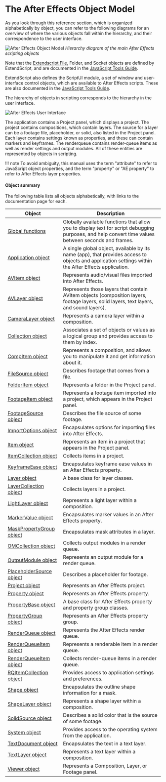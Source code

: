 # The After Effects Object Model

As you look through this reference section, which is organized alphabetically by object, you can refer to the following diagrams for an overview of where the various objects fall within the hierarchy, and their correspondence to the user interface.

![After Effects Object Model](../_static/objectmodel.png "After Effects Object Model")
*Hierarchy diagram of the main After Effects scripting objects*

Note that the [Extendscript File](https://extendscript.docsforadobe.dev/file-system-access/file-object.html), Folder, and Socket objects are defined by ExtendScript, and are documented in the [JavaScript Tools Guide](https://extendscript.docsforadobe.dev/).

ExtendScript also defines the ScriptUI module, a set of window and user-interface control objects, which are available to After Effects scripts. These are also documented in the [JavaScript Tools Guide](https://extendscript.docsforadobe.dev/).

The hierarchy of objects in scripting corresponds to the hierarchy in the user interface.

![After Effects User Interface](../_static/application.png "After Effects User Interface")

The application contains a Project panel, which displays a project. The project contains compositions, which contain layers. The source for a layer can be a footage file, placeholder, or solid, also listed in the Project panel. Each layer contains settings known as properties, and these can contain markers and keyframes. The renderqueue contains render-queue items as well as render settings and output modules. All of these entities are represented by objects in scripting.

!!! note
    To avoid ambiguity, this manual uses the term "attribute" to refer to JavaScript object properties, and the term "property" or "AE property" to refer to After Effects layer properties.

#### Object summary

The following table lists all objects alphabetically, with links to the documentation page for each.

|                            Object                             |                                                                     Description                                                                     |
| ------------------------------------------------------------- | --------------------------------------------------------------------------------------------------------------------------------------------------- |
| [Global functions](../general/globals.md)                     | Globally available functions that allow you to display text for script debugging purposes, and help convert time values between seconds and frames. |
| [Application object](../general/application.md)               | A single global object, available by its name (app), that provides access to objects and application settings within the After Effects application. |
| [AVItem object](../item/avitem.md)                            | Represents audio/visual files imported into After Effects.                                                                                          |
| [AVLayer object](../layer/avlayer.md)                         | Represents those layers that contain AVItem objects (composition layers, footage layers, solid layers, text layers, and sound layers).              |
| [CameraLayer object](../layer/cameralayer.md)                 | Represents a camera layer within a composition.                                                                                                     |
| [Collection object](../other/collection.md)                   | Associates a set of objects or values as a logical group and provides access to them by index.                                                      |
| [CompItem object](../item/compitem.md)                        | Represents a composition, and allows you to manipulate it and get information about it.                                                             |
| [FileSource object](../sources/filesource.md)                 | Describes footage that comes from a file.                                                                                                           |
| [FolderItem object](../item/folderitem.md)                    | Represents a folder in the Project panel.                                                                                                           |
| [FootageItem object](../item/footageitem.md)                  | Represents a footage item imported into a project, which appears in the Project panel.                                                              |
| [FootageSource object](../sources/footagesource.md)           | Describes the file source of some footage.                                                                                                          |
| [ImportOptions object](../other/importoptions.md)             | Encapsulates options for importing files into After Effects.                                                                                        |
| [Item object](../item/index.md)                               | Represents an item in a project that appears in the Project panel.                                                                                  |
| [ItemCollection object](../item/itemcollection.md)            | Collects items in a project.                                                                                                                        |
| [KeyframeEase object](../other/keyframeease.md)               | Encapsulates keyframe ease values in an After Effects property.                                                                                     |
| [Layer object](../layer/index.md)                             | A base class for layer classes.                                                                                                                     |
| [LayerCollection object](../layer/layercollection.md)         | Collects layers in a project.                                                                                                                       |
| [LightLayer object](../layer/lightlayer.md)                   | Represents a light layer within a composition.                                                                                                      |
| [MarkerValue object](../other/markervalue.md)                 | Encapsulates marker values in an After Effects property.                                                                                            |
| [MaskPropertyGroup object](../property/maskpropertygroup.md)  | Encapsulates mask attributes in a layer.                                                                                                            |
| [OMCollection object](../renderqueue/omcollection.md)         | Collects output modules in a render queue.                                                                                                          |
| [OutputModule object](../renderqueue/outputmodule.md)         | Represents an output module for a render queue.                                                                                                     |
| [PlaceholderSource object](../sources/placeholdersource.md)   | Describes a placeholder for footage.                                                                                                                |
| [Project object](../general/project.md)                       | Represents an After Effects project.                                                                                                                |
| [Property object](../property/index.md)                       | Represents an After Effects property.                                                                                                               |
| [PropertyBase object](../property/propertybase.md)            | A base class for After Effects property and property group classes.                                                                                 |
| [PropertyGroup object](../property/propertygroup.md)          | Represents an After Effects property group.                                                                                                         |
| [RenderQueue object](../renderqueue/index.md)                 | Represents the After Effects render queue.                                                                                                          |
| [RenderQueueItem object](../renderqueue/renderqueueitem.md)   | Represents a renderable item in a render queue.                                                                                                     |
| [RenderQueueItem object](../renderqueue/renderqueueitem.md)   | Collects render-queue items in a render queue.                                                                                                      |
| [RQItemCollection object](../renderqueue/rqitemcollection.md) | Provides access to application settings and preferences.                                                                                            |
| [Shape object](../other/shape.md)                             | Encapsulates the outline shape information for a mask.                                                                                              |
| [ShapeLayer object](../layer/shapelayer.md)                   | Represents a shape layer within a composition.                                                                                                      |
| [SolidSource object](../sources/solidsource.md)               | Describes a solid color that is the source of some footage.                                                                                         |
| [System object](../general/system.md)                         | Provides access to the operating system from the application.                                                                                       |
| [TextDocument object](../text/textdocument.md)                | Encapsulates the text in a text layer.                                                                                                              |
| [TextLayer object](../layer/textlayer.md)                     | Represents a text layer within a composition.                                                                                                       |
| [Viewer object](../other/viewer.md)                           | Represents a Composition, Layer, or Footage panel.                                                                                                  |
